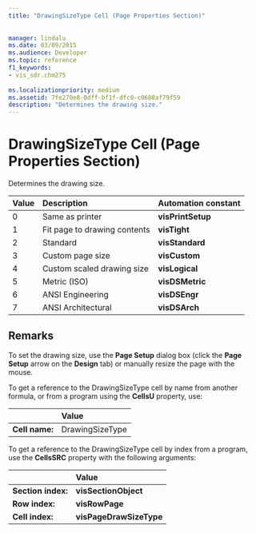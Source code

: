 ```yaml
---
title: "DrawingSizeType Cell (Page Properties Section)"
 
 
manager: lindalu
ms.date: 03/09/2015
ms.audience: Developer
ms.topic: reference
f1_keywords:
- vis_sdr.chm275
 
ms.localizationpriority: medium
ms.assetid: 7fe270e8-0dff-bf1f-dfc0-c0608af79f59
description: "Determines the drawing size."
---
```


# DrawingSizeType Cell (Page Properties Section)

Determines the drawing size.
  
|**Value**|**Description**|**Automation constant**|
|:-----|:-----|:-----|
|0  <br/> |Same as printer  <br/> |**visPrintSetup** <br/> |
|1  <br/> |Fit page to drawing contents  <br/> |**visTight** <br/> |
|2  <br/> |Standard  <br/> |**visStandard** <br/> |
|3  <br/> |Custom page size  <br/> |**visCustom** <br/> |
|4  <br/> |Custom scaled drawing size  <br/> |**visLogical** <br/> |
|5  <br/> |Metric (ISO)  <br/> |**visDSMetric** <br/> |
|6  <br/> |ANSI Engineering  <br/> |**visDSEngr** <br/> |
|7  <br/> |ANSI Architectural  <br/> |**visDSArch** <br/> |
   
## Remarks

To set the drawing size, use the **Page Setup** dialog box (click the **Page Setup** arrow on the **Design** tab) or manually resize the page with the mouse. 
  
To get a reference to the DrawingSizeType cell by name from another formula, or from a program using the **CellsU** property, use: 
  
||Value |
|:-----|:-----|
|**Cell name:**  <br/> |DrawingSizeType  <br/> |
   
To get a reference to the DrawingSizeType cell by index from a program, use the **CellsSRC** property with the following arguments: 
  
||Value |
|:-----|:-----|
|**Section index:**  <br/> |**visSectionObject** <br/> |
|**Row index:**  <br/> |**visRowPage** <br/> |
|**Cell index:**  <br/> |**visPageDrawSizeType** <br/> |
   

